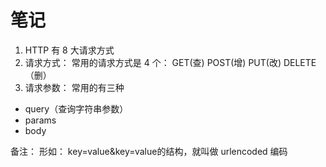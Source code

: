 # 笔记
1. HTTP 有 8 大请求方式
2. 请求方式：
  常用的请求方式是 4 个：
    GET(查)
    POST(增)
    PUT(改)
    DELETE（删）
3. 请求参数：
  常用的有三种
  - query（查询字符串参数）
  - params
  - body

备注：
  形如： key=value&key=value的结构，就叫做 urlencoded 编码

